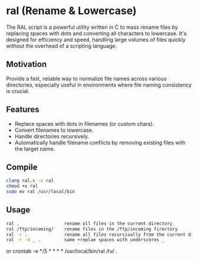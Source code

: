 # ral (Rename & Lowercase)

The RAL script is a powerful utility written in C to mass rename files by replacing spaces with dots and converting all characters to lowercase. It's designed for efficiency and speed, handling large volumes of files quickly without the overhead of a scripting language.

## Motivation
Provide a fast, reliable way to normalize file names across various directories, especially useful in environments where file naming consistency is crucial.

## Features
- Replace spaces with dots in filenames (or custom chars).
- Convert filenames to lowercase.
- Handle directories recursively.
- Automatically handle filename conflicts by removing existing files with the target name.

## Compile

```bash
clang ral.c -o ral
chmod +x ral
sudo mv ral /usr/local/bin
```

## Usage
```bash
ral .                 rename all files in the current directory
ral /ftp/incoming/    rename files in the /ftp/incoming firectory
ral -r .              rename all files recursivally from the current directoy
ral -r -d _ .         same +replae spaces with underscores _
```
or 
crontab -e 
*/5 * * * * /usr/local/bin/ral /tv/ .

